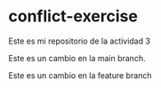# conflict-exercise
Este es mi repositorio de la actividad 3

Este es un cambio en la main branch.

Este es un cambio en la feature branch


